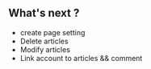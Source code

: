 ## What's next ?

*   create page setting
*   Delete articles
*   Modify articles
*   Link account to articles && comment